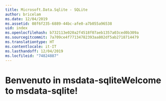 ```yaml
---
title: Microsoft.Data.Sqlite - SQLite
author: bricelam
ms.date: 12/04/2019
ms.assetid: 08f6f235-6889-44bc-afe0-a7b055a96538
uid: index
ms.openlocfilehash: b732113e020a2f4518f07aeb1357a03ced0b309a
ms.sourcegitcommit: 7a709ce4f77134782393aa802df5ab2718714479
ms.translationtype: HT
ms.contentlocale: it-IT
ms.lasthandoff: 12/04/2019
ms.locfileid: "74824887"
---
```

# <a name="welcome-to-msdata-sqlite"></a><span data-ttu-id="a5c63-102">Benvenuto in msdata-sqlite</span><span class="sxs-lookup"><span data-stu-id="a5c63-102">Welcome to msdata-sqlite!</span></span>